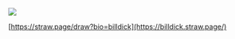 


![]([https://tenor.com/h17HYLadQFf.gif](https://tenor.com/es/view/gamzee-honk-gamzee-makara-gamzee-homestuck-hornpile-gif-6605562301451435895))


[https://straw.page/draw?bio=billdick](https://billdick.straw.page/)
